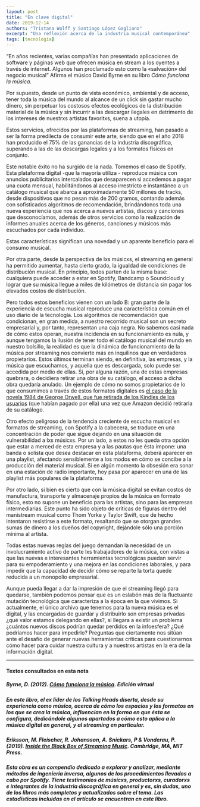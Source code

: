 ```yaml
---
layout: post
title: "En clave digital"
date: 2019-12-14
authors: "Tristana Wolff y Santiago López Gagliano"
excerpt: "Una reflexión acerca de la industria musical contemporánea"
tags: [tecnología]
---
```

“En años recientes, varias compañías han presentado aplicaciones de software y páginas web que ofrecen música en stream a los oyentes a través de internet. Algunos han proclamado esto como la «salvación» del negocio musical” Afirma el músico David Byrne en su libro *Cómo funciona la música*.

Por supuesto, desde un punto de vista económico, ambiental y de acceso, tener toda la música del mundo al alcance de un click sin gastar mucho dinero, sin perpetuar los costosos efectos ecológicos de la distribución material de la música y sin incurrir a las descargar ilegales en detrimento de los intereses de nuestrxs artistas favoritxs, suena a utopía. 

Estos servicios, ofrecidos por las plataformas de streaming, han pasado a ser la forma predilecta de consumir este arte, siendo que en el año 2018 han producido el 75% de las ganancias de la industria discográfica, superando a las de las descargas legales y a los formatos físicos en conjunto. 

Este notable éxito no ha surgido de la nada. Tomemos el caso de Spotify. Esta plataforma digital -que la mayoría utiliza - reproduce música con anuncios publicitarios intercalados que desaparecen si accedemos a pagar una cuota mensual, habilitándonos al acceso irrestricto e instantáneo a un catálogo musical que abarca a aproximadamente 50 millones de tracks, desde dispositivos que no pesan más de 200 gramos, contando además con sofisticados algoritmos de recomendación, brindándonos toda una nueva experiencia que nos acerca a nuevos artistas, discos y canciones que desconocíamos,  además de otros servicios como la realización de informes anuales acerca de los géneros, canciones y músicos más escuchados por cada individuo. 

Estas características significan una novedad y un aparente beneficio para el consumo musical.

Por otra parte, desde la perspectiva de lxs músicxs, el streaming en general ha permitido aumentar, hasta cierto grado, la igualdad de condiciones de distribución musical. En principio, todos parten de la misma base: cualquiera puede acceder a estar en Spotify, Bandcamp o Soundcloud y  lograr que su música llegue a miles de kilómetros de distancia sin pagar los elevados costos de distribución.

Pero todos estos beneficios vienen con un lado B: gran parte de la experiencia de escucha musical reproduce una característica común en el uso diario de la tecnología. Los algoritmos de recomendación que condicionan, en gran medida, a nuestro recorrido musical son un secreto empresarial y, por tanto, representan una caja negra. No sabemos casi nada de cómo estos operan, nuestra incidencia en su funcionamiento es nula, y aunque tengamos la ilusión de tener todo el catálogo musical del mundo en nuestro bolsillo, la realidad es que la dinámica de funcionamiento de la música por streaming nos convierte más en inquilinos que en verdaderos propietarios. Estos últimos terminan siendo, en definitiva, las empresas, y la música que escuchamos, y aquella que es descargada, solo puede ser accedida por medio de ellas. Si, por alguna razón, una de estas empresas quebrara, o decidiera retirar una obra de su catálogo, el acceso a dicha obra quedaría anulado. Un ejemplo de cómo no somos propietarios de lo que consumimos a través de estos formatos digitales es [el caso de la novela 1984 de George Orwell, que fue retirada de los Kindles de los usuarios](https://www.nytimes.com/2009/07/18/technology/companies/18amazon.html) (que habían pagado por ella) una vez que Amazon decidió retirarla de su catálogo. 

Otro efecto peligroso de la tendencia creciente de escucha musical en formatos de streaming, con Spotify a la cabecera, se traduce en una concentración de poder que sigue dejando en una situación de vulnerabilidad a lxs músicxs. Por un lado, a estos no les queda otra opción que estar a merced de esta empresa y a las pautas que ésta impone: una banda o solista que desea destacar en esta plataforma, deberá aparecer en una playlist, afectando sensiblemente a los modos en cómo se concibe a la producción del material musical. Si en algún momento la obsesión era sonar en una estación de radio importante, hoy pasa por aparecer en una de las playlist más populares de la plataforma.

Por otro lado, si bien es cierto que con la música digital se evitan costos de manufactura, transporte y almacenaje propios de la música en formato físico, esto no supone un beneficio para lxs artistas, sino para las empresas intermediarias. Este punto ha sido objeto de críticas de figuras dentro del manistream musical como Thom Yorke y Taylor Swift, que de hecho intentaron resistirse a este formato, resaltando que se otorgan grandes sumas de dinero a los dueños del copyright, dejándole sólo una porción mínima al artista.

Todas estas nuevas reglas del  juego demandan la necesidad de un involucramiento activo de parte lxs trabajadores de la música, con vistas a que las nuevas e interesantes herramientas tecnológicas puedan servir para su empoderamiento y una mejora en las condiciones laborales, y para impedir que la capacidad de decidir cómo se reparte la torta quede reducida a un monopolio empresarial.

Aunque pueda llegar a dar la impresión de que el streaming llegó para quedarse, también podemos pensar que es un eslabón más de la fluctuante mutación tecnológica que caracteriza a la época en la que vivimos. Si actualmente, el único archivo que tenemos para la nueva música es el digital, y las encargadas de guardar y distribuirlo son empresas privadas ¿qué valor estamos delegando en ellas?, si llegara a existir un problema ¿cuántos nuevos discos podrían quedar perdidos en la infoesfera? ¿Qué podríamos hacer para impedirlo? Preguntas que ciertamente nos sitúan ante el desafío de generar nuevas herramientas críticas para cuestionarnos cómo hacer para cuidar nuestra cultura y a nuestrxs artistas en la era de la información digital.

---
#### Textos consultados en esta nota
##### Byrne, D. (2012). [*Cómo funciona la música*](https://catrinandante.files.wordpress.com/2016/01/david-byrne-cc3b3mo-funciona-la-mc3basica.pdf). Edición virtual

##### En este libro, el ex líder de los Talking Heads diserta, desde su experiencia como músico, acerca de cómo los espacios y los formatos en los que se crea la música, influencian en la forma en que ésta se configura, dedicándole algunos apartados a cómo esto aplica a la música digital en general, y al streaming en particular.

##### Eriksson, M. Fleischer, R. Johansson, A. Snickars, P & Vonderau, P. (2019). [*Inside the Black Box of Streaming Music*](https://mitpress.mit.edu/books/spotify-teardown). Cambridge, MA, MIT Press.

##### Esta obra es un compendio dedicado a explorar y analizar, mediante métodos de ingeniería inversa, algunos de los procedimientos llevados a cabo por Spotify. Tiene testimonios de músicxs, productorxs, curadorxs e integrantes de la industria discográfica en general y es, sin dudas, uno de los libros más completos y actualizados sobre el tema. Las estadísticas incluidas en el artículo se encuentran en este libro.
